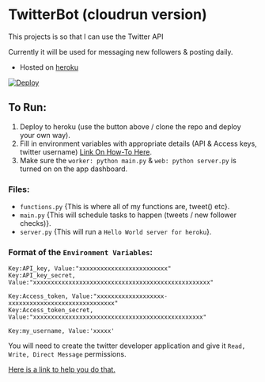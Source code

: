 # TwitterBot (cloudrun version)

This projects is so that I can use the Twitter API

Currently it will be used for messaging new followers & posting daily.
- Hosted on [heroku](https://www.heroku.com)

[![Deploy](https://www.herokucdn.com/deploy/button.svg)](https://heroku.com/deploy)

## To Run:
1) Deploy to heroku (use the button above / clone the repo and deploy your own way).
2) Fill in environment variables with appropriate details (API & Access keys, twitter username) [Link On How-To Here](https://catalins.tech/heroku-environment-variables).
4) Make sure the `worker: python main.py` & `web: python server.py` is turned on on the app dashboard.

### Files:
- `functions.py` {This is where all of my functions are, tweet() etc}.
- `main.py` {This will schedule tasks to happen (tweets / new follower checks)}.
- `server.py` {This will run a `Hello World server for heroku`}.

### Format of the `Environment Variables`:
```
Key:API_key, Value:"xxxxxxxxxxxxxxxxxxxxxxxxx"
Key:API_key_secret, Value:"xxxxxxxxxxxxxxxxxxxxxxxxxxxxxxxxxxxxxxxxxxxxxxxxxx"

Key:Access_token, Value:"xxxxxxxxxxxxxxxxxxx-xxxxxxxxxxxxxxxxxxxxxxxxxxxxxx"
Key:Access_token_secret, Value:"xxxxxxxxxxxxxxxxxxxxxxxxxxxxxxxxxxxxxxxxxxxxxxxx"

Key:my_username, Value:'xxxxx'

```

<!--
### Format of the `que.txt`:
tweet & image:
- {image}https://web-location-of-image-you-want-to-tweet.com/image.png
- Text to tweet alongside the image here

text-only tweet:
- Text to tweet here
```
{image}https://external-content.duckduckgo.com/iu/?u=https%3A%2F%2Ftse1.mm.bing.net%2Fth%3Fid%3DOIP.ubux1yLT726_fVc3A7WSXgHaHa%26pid%3DApi&f=1
This is an automated tweet using tweepy that takes a url and text and automatically downloads & tweets it.
Today it'll just be a tweet

```
-->

You will need to create the twitter developer application and give it `Read, Write, Direct Message` permissions.

[Here is a link to help you do that.](https://blog.hubspot.com/website/how-to-make-a-twitter-bot)


